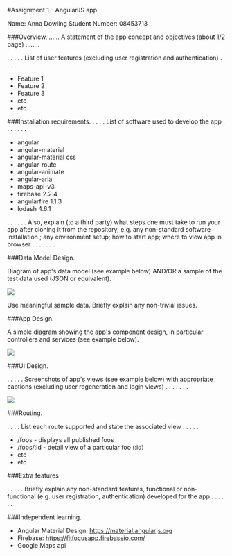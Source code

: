 #Assignment 1 - AngularJS app.

Name: Anna Dowling
Student Number: 08453713

###Overview.
...... A statement of the app concept and objectives (about 1/2 page) ........


 . . . . . List of user features (excluding user registration and authentication) . . . . 
 
 + Feature 1
 + Feature 2
 + Feature 3
 + etc
 + etc

###Installation requirements.
. . . .  List of software used to develop the app . . . . . . . 
+ angular
+ angular-material
+ angular-material css
+ angular-route
+ angular-animate
+ angular-aria
+ maps-api-v3
+ firebase 2.2.4
+ angularfire 1.1.3
+ lodash 4.6.1


. . . . . . Also, explain (to a third party) what steps one must take to run your app after cloning it from the repository, e.g. any non-standard software installation ; any environment setup; how to start app; where to view app in browser . . . . . . . 

###Data Model Design.

Diagram of app's data model (see example below) AND/OR a sample of the test data used (JSON or equivalent).

![][image1]

Use meaningful sample data. Briefly explain any non-trivial issues.

###App Design.

A simple diagram showing the app's component design, in particular controllers and services (see example below).

![][image2]

###UI Design.

. . . . . Screenshots of app's views (see example below) with appropriate captions (excluding user regeneration and login views) . . . . . . . 

![][image3]

###Routing.

. . . . List each route supported and state the associated view . . . . . 
+ /foos - displays all published foos
+ /foos/:id - detail view of a particular foo (:id)
+ etc
+ etc

###Extra features

. . . . . Briefly explain any non-standard features, functional or non-functional (e.g. user registration, authentication) developed for the app . . . . . .  

###Independent learning.

+ Angular Material Design: https://material.angularjs.org
+ Firebase: https://fitfocusapp.firebaseio.com/
+ Google Maps api

[image1]: ./model.png
[image2]: ./design.png
[image3]: ./screen.png